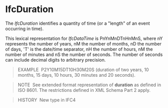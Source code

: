 # IfcDuration

The _IfcDuration_ identifies a quantity of time (or a "length" of an event occurring in time).

This lexical representation for _IfcDataTime_ is PnYnMnDTnHnMnS, where nY represents the number of years, nM the number of months, nD the number of days, 'T' is the date/time separator, nH the number of hours, nM the number of minutes and nS the number of seconds. The number of seconds can include decimal digits to arbitrary precision.

> EXAMPLE&nbsp; P2Y10M15DT10H30M20S (duration of two years, 10 months, 15 days, 10 hours, 30 minutes and 20 seconds).

> NOTE&nbsp; See extended format representation of **duration** as defined in ISO&nbsp;8601. The restrictions defined in XML Schema Part 2 apply.

> HISTORY&nbsp; New type in IFC4
